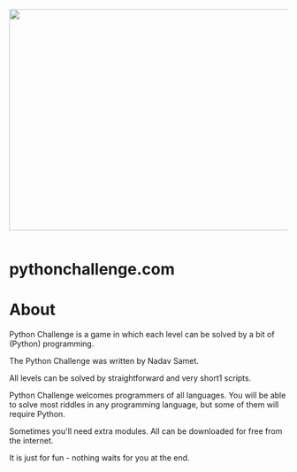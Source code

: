 <img src="https://cdn.discordapp.com/attachments/465998423145971713/1037922071973462066/image.png" width="1000" height="400"/>
<p aling="center"> <img scr="https://cdn.discordapp.com/attachments/465998423145971713/1037919135788707963/image.png"></p>

<a hrft="https://cdn.discordapp.com/attachments/465998423145971713/1037919135788707963/image.png"></a>


# pythonchallenge.com
# About
  Python Challenge is a game in which each level can be solved by a bit of (Python) programming.

  The Python Challenge was written by Nadav Samet.

  All levels can be solved by straightforward and very short1 scripts.

  Python Challenge welcomes programmers of all languages. You will be able to solve most riddles in any programming language, but some of them will require Python.

  Sometimes you'll need extra modules. All can be downloaded for free from the internet.

  It is just for fun - nothing waits for you at the end. 
